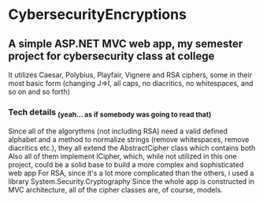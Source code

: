 # CybersecurityEncryptions

## A simple ASP.NET MVC web app, my semester project for cybersecurity class at college
It utilizes Caesar, Polybius, Playfair, Vignere and RSA ciphers, some in their most basic form (changing J=>I, all caps, no diacritics, no whitespaces, and so on and so forth)

### Tech details <sub>(yeah... as if somebody was going to read that)</sub>

Since all of the algorythms (not including RSA) need a valid defined alphabet and a method to normalize strings (remove whitespaces, remove diacritics etc.), they all extend the AbstractCipher class which contains both
Also all of them implement ICipher, which, while not utilized in this one project, could be a solid base to build a more complex and sophisticated web app
For RSA, since it's a lot more complicated than the others, i used a library System.Security.Cryptography
Since the whole app is constructed in MVC architecture, all of the cipher classes are, of course, models.

